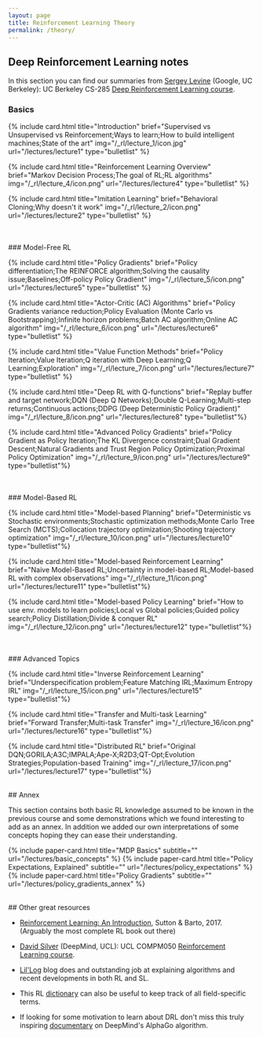 ```yaml
---
layout: page
title: Reinforcement Learning Theory
permalink: /theory/
---
```


<!-- This page contains explanations of diverse RL lines of work. -->

## Deep Reinforcement Learning notes

In this section you can find our summaries from [Sergey Levine](https://people.eecs.berkeley.edu/~svlevine/) (Google, UC Berkeley): UC Berkeley CS-285 [Deep Reinforcement Learning course](http://rail.eecs.berkeley.edu/deeprlcourse/).

<!--
To add a lecture one must add a line with the following code:

include card.html title="" brief="" img="" url="" type=""

title:      The title of the lecture 
img:        An image that represents the lecture, or leave "" for no image
url:        The url of the lecture post
type:       "bulletlist" or "description".
brief:      The text conten of the card. If type is "bulletlist",
            semicolons are used to split the text into bullet points.
            If type is "description", semicolons are parsed as newlines.
subtitle:   Leave empty in lectures
-->

### Basics

{% include card.html title="Introduction" brief="Supervised vs Unsupervised vs Reinforcement;Ways to learn;How to build intelligent machines;State of the art" img="/_rl/lecture_1/icon.jpg" url="/lectures/lecture1" type="bulletlist" %}

{% include card.html title="Reinforcement Learning Overview" brief="Markov Decision Process;The goal of RL;RL algorithms" img="/_rl/lecture_4/icon.png" url="/lectures/lecture4" type="bulletlist" %}

{% include card.html title="Imitation Learning" brief="Behavioral Cloning;Why doesn't it work" img="/_rl/lecture_2/icon.png" url="/lectures/lecture2" type="bulletlist" %}

<br>
<br>
### Model-Free RL

{% include card.html title="Policy Gradients" brief="Policy differentiation;The REINFORCE algorithm;Solving the causality issue;Baselines;Off-policy Policy Gradient" img="/_rl/lecture_5/icon.png" url="/lectures/lecture5" type="bulletlist" %}


{% include card.html title="Actor-Critic (AC) Algorithms" brief="Policy Gradients variance reduction;Policy Evaluation (Monte Carlo vs Bootstrapping);Infinite horizon problems;Batch AC algorithm;Online AC algorithm" img="/_rl/lecture_6/icon.png" url="/lectures/lecture6" type="bulletlist" %}


{% include card.html title="Value Function Methods" brief="Policy Iteration;Value Iteration;Q iteration with Deep Learning;Q Learning;Exploration" img="/_rl/lecture_7/icon.png" url="/lectures/lecture7" type="bulletlist" %}


{% include card.html title="Deep RL with Q-functions" brief="Replay buffer and target network;DQN (Deep Q Networks);Double Q-Learning;Multi-step returns;Continuous actions;DDPG (Deep Deterministic Policy Gradient)" img="/_rl/lecture_8/icon.png" url="/lectures/lecture8" type="bulletlist"%}


{% include card.html title="Advanced Policy Gradients" brief="Policy Gradient as Policy Iteration;The KL Divergence constraint;Dual Gradient Descent;Natural Gradients and Trust Region Policy Optimization;Proximal Policy Optimization" img="/_rl/lecture_9/icon.png" url="/lectures/lecture9" type="bulletlist"%}

<br>
<br>
### Model-Based RL

{% include card.html title="Model-based Planning" brief="Deterministic vs Stochastic environments;Stochastic optimization methods;Monte Carlo Tree Search (MCTS);Collocation trajectory optimization;Shooting trajectory optimization" img="/_rl/lecture_10/icon.png" url="/lectures/lecture10" type="bulletlist"%}

{% include card.html title="Model-based Reinforcement Learning" brief="Naive Model-Based RL;Uncertainty in model-based RL;Model-based RL with complex observations" img="/_rl/lecture_11/icon.png" url="/lectures/lecture11" type="bulletlist"%}

{% include card.html title="Model-based Policy Learning" brief="How to use env. models to learn policies;Local vs Global policies;Guided policy search;Policy Distillation;Divide & conquer RL" img="/_rl/lecture_12/icon.png" url="/lectures/lecture12" type="bulletlist"%}

<br>
<br>
### Advanced Topics

<!-- {% include card.html title="Lecture 13: Variational Inference and Generative Models" brief="Latent Variable Models;Variational Inference;Amortized Variational Inference;Reparametrization Trick;" img="/_rl/lecture_13/icon.png" url="/lectures/lecture13" type="bulletlist"%} -->

<!-- {% include card.html title="Lecture 14: Control as inference" brief="" img="" url="" %} -->

{% include card.html title="Inverse Reinforcement Learning" brief="Underspecification problem;Feature Matching IRL;Maximum Entropy IRL" img="/_rl/lecture_15/icon.png" url="/lectures/lecture15" type="bulletlist"%}

{% include card.html title="Transfer and Multi-task Learning" brief="Forward Transfer;Multi-task Transfer" img="/_rl/lecture_16/icon.png" url="/lectures/lecture16" type="bulletlist"%}

{% include card.html title="Distributed RL"
brief="Original DQN;GORILA;A3C;IMPALA;Ape-X;R2D3;QT-Opt;Evolution Strategies;Population-based Training"
img="/_rl/lecture_17/icon.png" url="/lectures/lecture17" type="bulletlist"%}

<!-- {% include card.html title="Lecture 18: Exploration (Part 1)" brief="" img="" url="" %} -->
<!-- {% include card.html title="Lecture 19: Exploration (Part 2)" brief="" img="" url="" %} -->
<!-- {% include card.html title="Lecture 20: Meta-learning" brief="" img="" url="" %} -->
<!-- {% include card.html title="Lecture 21: Information Theory, Open Problems" brief="" img="" url="" %} -->

<br>
## Annex

This section contains both basic RL knowledge assumed to be known in the previous course and some demonstrations which we found interesting to add as an annex.
In addition we added our own interpretations of some concepts hoping they can ease their understanding.

<!-- - [Annex 1: MDP Basics](/lectures/basic_concepts) -->

{% include paper-card.html title="MDP Basics" subtitle="" url="/lectures/basic_concepts"   %}
{% include paper-card.html title="Policy Expectations, Explained" subtitle="" url="/lectures/policy_expectations"   %}
{% include paper-card.html title="Policy Gradients" subtitle="" url="/lectures/policy_gradients_annex"   %}

<br>
## Other great resources

- [Reinforcement Learning: An Introduction](http://incompleteideas.net/book/bookdraft2017nov5.pdf), Sutton & Barto, 2017. (Arguably the most complete RL book out there)

- [David Silver](http://www0.cs.ucl.ac.uk/staff/d.silver/web/Home.html) (DeepMind, UCL): UCL COMPM050 [Reinforcement Learning course](http://www0.cs.ucl.ac.uk/staff/d.silver/web/Teaching.html).

- [Lil'Log](https://lilianweng.github.io/lil-log/) blog does and outstanding job at explaining algorithms and recent developments in both RL and SL.

- This RL [dictionary](https://towardsdatascience.com/the-complete-reinforcement-learning-dictionary-e16230b7d24e) can also be useful to keep track of all field-specific terms.

- If looking for some motivation to learn about DRL don't miss this truly inspiring [documentary](https://www.youtube.com/watch?v=WXuK6gekU1Y) on DeepMind's AlphaGo algorithm. 

